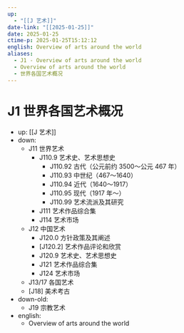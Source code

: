```yaml
---
up:
  - "[[J 艺术]]"
date-link: "[[2025-01-25]]"
date: 2025-01-25
ctime-p: 2025-01-25T15:12:12
english: Overview of arts around the world
aliases:
  - J1 - Overview of arts around the world
  - Overview of arts around the world
  - 世界各国艺术概况
---
```


# J1 世界各国艺术概况

- up: [[J 艺术]]
- down:
	- J11 世界艺术
		- J110.9 艺术史、艺术思想史
			- J110.92 古代（公元前约 3500～公元 467 年）
			- J110.93 中世纪（467～1640）
			- J110.94 近代（1640～1917）
			- J110.95 现代（1917 年～）
			- J110.99 艺术流派及其研究
		- J111 艺术作品综合集
		- J114 艺术市场
	- J12 中国艺术
		- J120.0 方针政策及其阐述
		- [J120.2] 艺术作品评论和欣赏
		- J120.9 艺术史、艺术思想史
		- J121 艺术作品综合集
		- J124 艺术市场
	- J13/17 各国艺术
	- [J18] 美术考古
- down-old:
	- J19 宗教艺术
- english:
	- Overview of arts around the world
